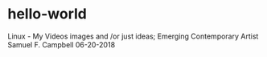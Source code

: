 # hello-world
Linux - My Videos images and /or just ideas; Emerging Contemporary Artist Samuel F. Campbell 06-20-2018

